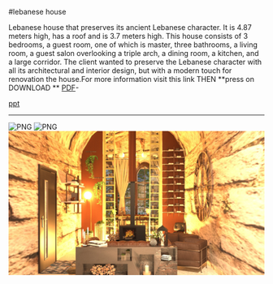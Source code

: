 #lebanese house

Lebanese house that preserves its ancient Lebanese character. It is 4.87 meters high, has a roof and is 3.7 meters high. This house consists of 3 bedrooms, a guest room, one of which is master, three bathrooms, a living room, a guest salon overlooking a triple arch, a dining room, a kitchen, and a large corridor. The client wanted to preserve the Lebanese character with all its architectural and interior design, but with a modern touch for renovation the house.For more information visit this link THEN  **press on DOWNLOAD **
[PDF](https://github.com/rawand719/progect1-lebanese-house/blob/main/The%20Lebanese%20House%20-%20rawand%20silwadi%20L.pptx)-

[ppt](https://github.com/rawand719/progect1-lebanese-house/blob/main/The%20Lebanese%20House%20-%20rawand%20silwadi%20L.pptx)


---
![PNG](https://github.com/rawand719/progect1-lebanese-house/blob/main/images/RENDER%202.png)
![PNG](https://github.com/rawand719/progect1-lebanese-house/blob/main/images/RR%20LEBANESE%20HOUSE%20.png)
![PNG](https://github.com/rawand719/progect1-lebanese-house/blob/main/images/render%20for%20guest%20salon.jpg)
